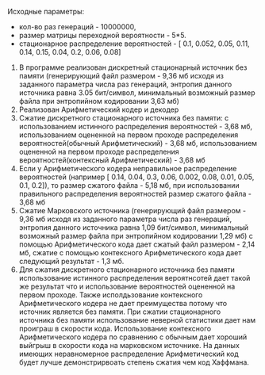 Исходные параметры:
  - кол-во раз генераций - 10000000,
  - размер матрицы переходной вероятности - 5*5.
  - стационарное распределение вероятностей - [ 0.1, 0.052, 0.05, 0.11, 0.14, 0.15, 0.04, 0.2, 0.06, 0.08]

1. В программе реализован дискретный стационарный источник без памяти (генерирующий файл размером - 9,36 мб исходя из заданного параметра числа раз генераций, энтропия данного источника равна 3.05 бит/символ, минимальный возможный размер файла при энтропийном кодировании 3,63 мб)
2. Реализован Арифметический кодер и декодер
3. Сжатие дискретного стационарного источника без памяти: с использованием истинного распределения вероятностей - 3,68 мб,
 использованием оцененной на первом проходе распределения вероятностей(обычный Арифметический) - 3,68 мб,
использованием оцененной на первом проходе распределения вероятностей(контексный Арифметический) - 3,68 мб
4. Если у Арифметического кодера неправильное распределение вероятностей (например [ 0.14, 0.04, 0.3, 0.06, 0.002,  0.08, 0.01, 0.05,  0.1, 0.2]),
то размер сжатого файла - 5,18 мб, при использовании правильного распределения вероятностей размер сжатого файла - 3,68 мб
5. Сжатие Марковского источника (генерирующий файл размером - 9,36 мб исходя из заданного параметра числа раз генераций, энтропия данного источника равна 1,09 бит/символ, минимальный возможный размер файла при энтропийном кодировании 1,29 мб) с помощью Арифметического кода дает сжатый файл размером -  2,14 мб,
сжатие с помощью контексного Арифметического кода дает следующий результат - 1,3 мб.
6. Для сжатия дискретного стационарного источника без памяти использование истинного распределения вероятнсотей дает такой же результат
что и использование вероятностей оцененной на первом проходе. Также исполдьзование контексного Арифметического кодера не дает преимущества потому что источник является без памяти.
При сжатии стационарного источника без памяти использование неверной статистики дает нам проиграш в скорости кода.
Использование контексного Арифметического кодера по сравнению с обычным дает хороший выйгрыш в скорости кода на марковском источнике.
На данных имеющих неравномерное распределение Арифметический код будет лучше демонстрирвоать степень сжатия чем код Хаффмана.

